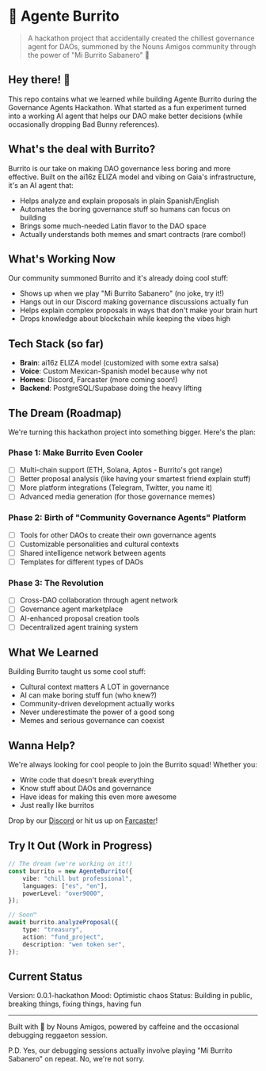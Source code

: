 # 🌯 Agente Burrito

> A hackathon project that accidentally created the chillest governance agent for DAOs, summoned by the Nouns Amigos community through the power of "Mi Burrito Sabanero" 🎵

## Hey there! 👋

This repo contains what we learned while building Agente Burrito during the Governance Agents Hackathon. What started as a fun experiment turned into a working AI agent that helps our DAO make better decisions (while occasionally dropping Bad Bunny references).

## What's the deal with Burrito?

Burrito is our take on making DAO governance less boring and more effective. Built on the ai16z ELIZA model and vibing on Gaia's infrastructure, it's an AI agent that:

- Helps analyze and explain proposals in plain Spanish/English
- Automates the boring governance stuff so humans can focus on building
- Brings some much-needed Latin flavor to the DAO space
- Actually understands both memes and smart contracts (rare combo!)

## What's Working Now

Our community summoned Burrito and it's already doing cool stuff:

- Shows up when we play "Mi Burrito Sabanero" (no joke, try it!)
- Hangs out in our Discord making governance discussions actually fun
- Helps explain complex proposals in ways that don't make your brain hurt
- Drops knowledge about blockchain while keeping the vibes high

## Tech Stack (so far)

- **Brain**: ai16z ELIZA model (customized with some extra salsa)
- **Voice**: Custom Mexican-Spanish model because why not
- **Homes**: Discord, Farcaster (more coming soon!)
- **Backend**: PostgreSQL/Supabase doing the heavy lifting

## The Dream (Roadmap)

We're turning this hackathon project into something bigger. Here's the plan:

### Phase 1: Make Burrito Even Cooler

- [ ] Multi-chain support (ETH, Solana, Aptos - Burrito's got range)
- [ ] Better proposal analysis (like having your smartest friend explain stuff)
- [ ] More platform integrations (Telegram, Twitter, you name it)
- [ ] Advanced media generation (for those governance memes)

### Phase 2: Birth of "Community Governance Agents" Platform

- [ ] Tools for other DAOs to create their own governance agents
- [ ] Customizable personalities and cultural contexts
- [ ] Shared intelligence network between agents
- [ ] Templates for different types of DAOs

### Phase 3: The Revolution

- [ ] Cross-DAO collaboration through agent network
- [ ] Governance agent marketplace
- [ ] AI-enhanced proposal creation tools
- [ ] Decentralized agent training system

## What We Learned

Building Burrito taught us some cool stuff:

- Cultural context matters A LOT in governance
- AI can make boring stuff fun (who knew?)
- Community-driven development actually works
- Never underestimate the power of a good song
- Memes and serious governance can coexist

## Wanna Help?

We're always looking for cool people to join the Burrito squad! Whether you:

- Write code that doesn't break everything
- Know stuff about DAOs and governance
- Have ideas for making this even more awesome
- Just really like burritos

Drop by our [Discord](https://discord.gg/nounsAmigos) or hit us up on [Farcaster](https://farcaster.xyz/@agenteburrito)!

## Try It Out (Work in Progress)

```typescript
// The dream (we're working on it!)
const burrito = new AgenteBurrito({
    vibe: "chill but professional",
    languages: ["es", "en"],
    powerLevel: "over9000",
});

// Soon™
await burrito.analyzeProposal({
    type: "treasury",
    action: "fund_project",
    description: "wen token ser",
});
```

## Current Status

Version: 0.0.1-hackathon
Mood: Optimistic chaos
Status: Building in public, breaking things, fixing things, having fun

---

Built with 💜 by Nouns Amigos, powered by caffeine and the occasional debugging reggaeton session.

P.D. Yes, our debugging sessions actually involve playing "Mi Burrito Sabanero" on repeat. No, we're not sorry.

